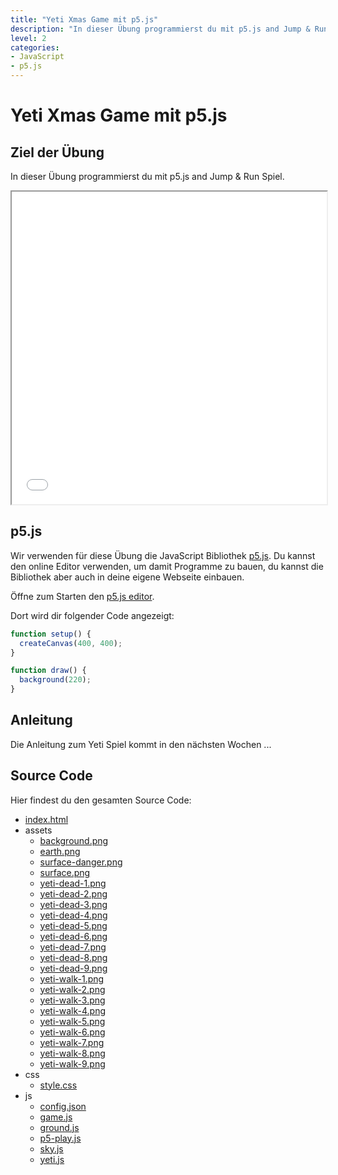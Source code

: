 ```yaml
---
title: "Yeti Xmas Game mit p5.js"
description: "In dieser Übung programmierst du mit p5.js and Jump & Run Spiel."
level: 2
categories:
- JavaScript
- p5.js
---
```


# Yeti Xmas Game mit p5.js

## Ziel der Übung

In dieser Übung programmierst du mit p5.js and Jump & Run Spiel.

<iframe src="source/index.html" width="600" height="500" style="max-width: 100%" class="inline-game"></iframe>

## p5.js

Wir verwenden für diese Übung die JavaScript Bibliothek [p5.js](https://p5js.org/). Du kannst den online Editor verwenden, um damit Programme zu bauen, du kannst die Bibliothek aber auch in deine eigene Webseite einbauen.

Öffne zum Starten den [p5.js editor](https://editor.p5js.org/).

Dort wird dir folgender Code angezeigt:

```js
function setup() {
  createCanvas(400, 400);
}

function draw() {
  background(220);
}
```

## Anleitung

Die Anleitung zum Yeti Spiel kommt in den nächsten Wochen ...

## Source Code

Hier findest du den gesamten Source Code:

- [index.html](source/index.html)
- assets
  - [background.png](source/assets/background.png)
  - [earth.png](source/assets/earth.png)
  - [surface-danger.png](source/assets/surface-danger.png)
  - [surface.png](source/assets/surface.png)
  - [yeti-dead-1.png](source/assets/yeti-dead-1.png)
  - [yeti-dead-2.png](source/assets/yeti-dead-2.png)
  - [yeti-dead-3.png](source/assets/yeti-dead-3.png)
  - [yeti-dead-4.png](source/assets/yeti-dead-4.png)
  - [yeti-dead-5.png](source/assets/yeti-dead-5.png)
  - [yeti-dead-6.png](source/assets/yeti-dead-6.png)
  - [yeti-dead-7.png](source/assets/yeti-dead-7.png)
  - [yeti-dead-8.png](source/assets/yeti-dead-8.png)
  - [yeti-dead-9.png](source/assets/yeti-dead-9.png)
  - [yeti-walk-1.png](source/assets/yeti-walk-1.png)
  - [yeti-walk-2.png](source/assets/yeti-walk-2.png)
  - [yeti-walk-3.png](source/assets/yeti-walk-3.png)
  - [yeti-walk-4.png](source/assets/yeti-walk-4.png)
  - [yeti-walk-5.png](source/assets/yeti-walk-5.png)
  - [yeti-walk-6.png](source/assets/yeti-walk-6.png)
  - [yeti-walk-7.png](source/assets/yeti-walk-7.png)
  - [yeti-walk-8.png](source/assets/yeti-walk-8.png)
  - [yeti-walk-9.png](source/assets/yeti-walk-9.png)
- css
  - [style.css](source/css/style.css)
- js
  - [config.json](source/js/config.json)
  - [game.js](source/js/game.js)
  - [ground.js](source/js/ground.js)
  - [p5-play.js](source/js/p5-play.js)
  - [sky.js](source/js/sky.js)
  - [yeti.js](source/js/yeti.js)

